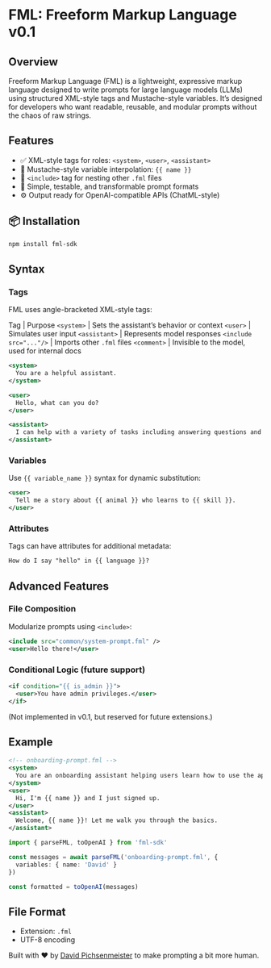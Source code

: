 # FML: Freeform Markup Language v0.1

## Overview
Freeform Markup Language (FML) is a lightweight, expressive markup language designed to write prompts for large language models (LLMs) using structured XML-style tags and Mustache-style variables. It’s designed for developers who want readable, reusable, and modular prompts without the chaos of raw strings.

## Features

- ✅ XML-style tags for roles: `<system>`, `<user>`, `<assistant>`
- 🧩 Mustache-style variable interpolation: `{{ name }}`
- 🔁 `<include>` tag for nesting other `.fml` files
- 🧪 Simple, testable, and transformable prompt formats
- ⚙️ Output ready for OpenAI-compatible APIs (ChatML-style)

## 📦 Installation

```bash
npm install fml-sdk
```

## Syntax

### Tags
FML uses angle-bracketed XML-style tags:

Tag | Purpose
`<system>` | Sets the assistant’s behavior or context
`<user>` | Simulates user input
`<assistant>` | Represents model responses
`<include src="..."/>` | Imports other `.fml` files
`<comment>` | Invisible to the model, used for internal docs


```xml
<system>
  You are a helpful assistant.
</system>

<user>
  Hello, what can you do?
</user>

<assistant>
  I can help with a variety of tasks including answering questions and writing code.
</assistant>
```

### Variables
Use `{{ variable_name }}` syntax for dynamic substitution:

```xml
<user>
  Tell me a story about {{ animal }} who learns to {{ skill }}.
</user>
```

### Attributes
Tags can have attributes for additional metadata:

```xml
How do I say "hello" in {{ language }}?
```

## Advanced Features

###  File Composition
Modularize prompts using `<include>`:

```xml
<include src="common/system-prompt.fml" />
<user>Hello there!</user>
```

### Conditional Logic (future support)

```xml
<if condition="{{ is_admin }}">
  <user>You have admin privileges.</user>
</if>
```

(Not implemented in v0.1, but reserved for future extensions.)

## Example

```xml
<!-- onboarding-prompt.fml -->
<system>
  You are an onboarding assistant helping users learn how to use the app.
</system>
<user>
  Hi, I'm {{ name }} and I just signed up.
</user>
<assistant>
  Welcome, {{ name }}! Let me walk you through the basics.
</assistant>
```

```ts
import { parseFML, toOpenAI } from 'fml-sdk'

const messages = await parseFML('onboarding-prompt.fml', {
  variables: { name: 'David' }
})

const formatted = toOpenAI(messages)
```

## File Format

- Extension: `.fml`
- UTF-8 encoding


Built with ❤️ by [David Pichsenmeister](https://pichsenmeister.com) to make prompting a bit more human.



